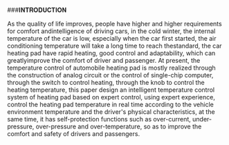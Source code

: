 ###𝐈𝐍𝐓𝐑𝐎𝐃𝐔𝐂𝐓𝐈𝐎𝐍

As the quality of life improves, people have higher and higher requirements for comfort andintelligence of driving cars, in the cold winter, the internal temperature of the car is low, especially when the car first started, the air conditioning temperature will take a long time to reach thestandard, the car heating pad have rapid heating, good control and adaptability, which can greatlyimprove the comfort of driver and passenger. At present, the temperature control of automobile heating pad is mostly realized through the construction of analog circuit or the control of single-chip computer, through the switch to control heating, through the knob to control the heating temperature, this paper design an intelligent temperature control system of heating pad based on expert control, using expert experience, control the heating pad temperature in real time according to the vehicle environment temperature and the driver's physical characteristics, at the same time, it has self-protection functions such as over-current, under-pressure, over-pressure and over-temperature, so as to improve the comfort and safety of drivers and passengers.
